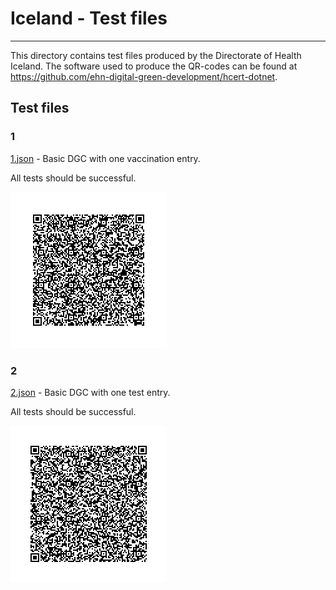 # Iceland - Test files

---

This directory contains test files produced by the Directorate of Health Iceland. 
The software used to produce the QR-codes can be found at https://github.com/ehn-digital-green-development/hcert-dotnet.

## Test files

### 1

[1.json](2DCode/raw/1.json) - Basic DGC with one vaccination entry. 

All tests should be successful.

![1](2DCode/png/1.png)

### 2

[2.json](2DCode/raw/2.json) - Basic DGC with one test entry. 

All tests should be successful.

![2](2DCode/png/2.png)